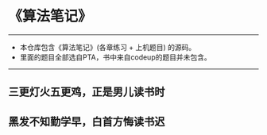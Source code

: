 # 《算法笔记》

---

- 本仓库包含《算法笔记》(各章练习 + 上机题目) 的源码。
- 里面的题目全部选自PTA，书中来自codeup的题目并未包含。

---

## 三更灯火五更鸡，正是男儿读书时

## 黑发不知勤学早，白首方悔读书迟

